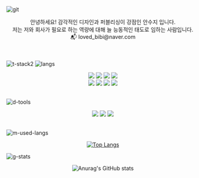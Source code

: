 ![git](https://user-images.githubusercontent.com/110958626/216028922-9523fdee-5d1f-4eae-8100-a15f7bd614ab.png)
<div align=center>
	<div>안녕하세요! 감각적인 디자인과 퍼블리싱이 강점인 안수지 입니다.</div>
  	<div>저는 저와 회사가 필요로 하는 역량에 대해 늘 능동적인 태도로 임하는 사람입니다.</div>
	<div>📬 loved_bibi@naver.com</div>
</div>
<br>
<br>

![t-stack2](https://user-images.githubusercontent.com/110958626/216033562-010b9087-2a5d-413e-850e-77bdd494289d.png)
![langs](https://user-images.githubusercontent.com/110958626/216032815-2bd58d84-9dc3-41ff-a2c4-5486e5816e72.png)
<div align=center>
<img src="https://img.shields.io/badge/JavaScript-F7DF1E?style=flat-square&logo=JavaScript&logoColor=white"/>
<img src="https://img.shields.io/badge/HTML5-E34F26?style=flat-square&logo=HTML5&logoColor=white"/>
<img src="https://img.shields.io/badge/CSS3-1572B6?style=flat-square&logo=CSS3&logoColor=white"/>
<img src="https://img.shields.io/badge/React-61DAFB?style=flat-square&logo=React&logoColor=white"/>

</div>
<div align=center>
<img src="https://img.shields.io/badge/Node.js-339933?style=flat-square&logo=Node.js&logoColor=white"/>
<img src="https://img.shields.io/badge/MySQL-4479A1?style=flat-square&logo=MySQL&logoColor=white"/>
<img src="https://img.shields.io/badge/GitHub-181717?style=flat-square&logo=GitHub&logoColor=white"/>
<img src="https://img.shields.io/badge/jQuery-0769AD?style=flat-square&logo=jQuery&logoColor=white"/>
</div>
<br />

![d-tools](https://user-images.githubusercontent.com/110958626/216033024-5740fbc0-8cf9-443e-bdc9-0b54ebd68a9b.png)
<div align=center>
	<img src="https://img.shields.io/badge/Adobe Photoshop-31A8FF?style=flat-square&logo=Adobe Photoshop&logoColor=white"/>
	<img src="https://img.shields.io/badge/Adobe Illustrator-FF9A00?style=flat-square&logo=Adobe Illustrator&logoColor=white"/>
	<img src="https://img.shields.io/badge/Figma-F24E1E?style=flat-square&logo=Figma&logoColor=white"/>
</div>
<br />

![m-used-langs](https://user-images.githubusercontent.com/110958626/216033185-acebde55-6580-4aba-a6e5-1280f77b9ba4.png)
<div align=center>
	
[![Top Langs](https://github-readme-stats.vercel.app/api/top-langs/?username=seungyeonYoos&layout=compact&theme=buefy)](https://github.com/seungyeonYoos/github-readme-stats)

</div>

![g-stats](https://user-images.githubusercontent.com/110958626/216033200-de6ed34c-72a5-475b-8784-b8ba2fc51284.png)
<div align=center>
	
![Anurag's GitHub stats](https://github-readme-stats.vercel.app/api?username=seungyeonYoos&theme=buefy&show_icons=true)

</div>


<!--
**suuuuuz/suuuuuz** is a ✨ _special_ ✨ repository because its `README.md` (this file) appears on your GitHub profile.

Here are some ideas to get you started:

- 🔭 I’m currently working on ...
- 🌱 I’m currently learning ...
- 👯 I’m looking to collaborate on ...
- 🤔 I’m looking for help with ...
- 💬 Ask me about ...
- 📫 How to reach me: ...
- 😄 Pronouns: ...
- ⚡ Fun fact: ...
![header](https://capsule-render.vercel.app/api?type=waving&color=gradient&customColorList=14&height=250&section=header&text=suz%20archive&fontSize=60&desc=from%20publisher%20to%20developer&animation=twinkling&fontAlignY=35&descAlignY=50)
-->
